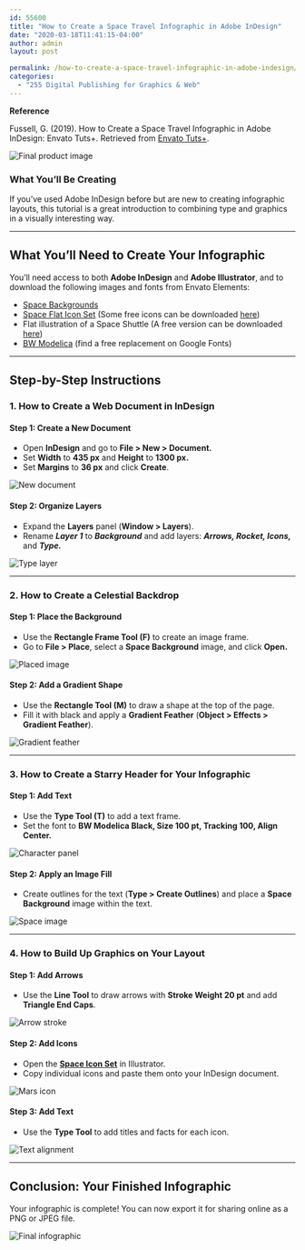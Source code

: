 ```yaml
---
id: 55600
title: "How to Create a Space Travel Infographic in Adobe InDesign"
date: "2020-03-18T11:41:15-04:00"
author: admin
layout: post

permalink: /how-to-create-a-space-travel-infographic-in-adobe-indesign/
categories:
  - "255 Digital Publishing for Graphics & Web"
---
```


**Reference** 
 
Fussell, G. (2019). How to Create a Space Travel Infographic in Adobe InDesign: Envato Tuts+. Retrieved from <a href="https://design.tutsplus.com/tutorials/how-to-create-a-space-travel-infographic-in-adobe-indesign--cms-31428?_ga=2.130452743.986428106.1711971945-1941749380.1703954826" target="_blank">Envato Tuts+</a>.

![Final product image](https://image-control-storage.s3.amazonaws.com/2020/03/30095618/Final-infographic-7.jpg)

### What You’ll Be Creating

If you’ve used Adobe InDesign before but are new to creating infographic layouts, this tutorial is a great introduction to combining type and graphics in a visually interesting way.

---

## What You’ll Need to Create Your Infographic

You’ll need access to both **Adobe InDesign** and **Adobe Illustrator**, and to download the following images and fonts from Envato Elements:

- [Space Backgrounds](https://elements.envato.com/space-backgrounds-YVR2HR)  
- [Space Flat Icon Set](https://elements.envato.com/space-modern-flat-design-icon-set-AUXM5V) (Some free icons can be downloaded [here](https://image-control-storage.s3.amazonaws.com/space-icons.zip))  
- Flat illustration of a Space Shuttle (A free version can be downloaded [here](https://image-control-storage.s3.amazonaws.com/space_shuttle_the_launch_to_the_sky.zip))  
- [BW Modelica](https://elements.envato.com/bw-modelica-font-family-96W3JH) (find a free replacement on Google Fonts)

---

## Step-by-Step Instructions

### 1. How to Create a Web Document in InDesign

#### Step 1: Create a New Document

- Open **InDesign** and go to **File > New > Document.**
- Set **Width** to **435 px** and **Height** to **1300 px.**
- Set **Margins** to **36 px** and click **Create**.

![New document](https://image-control-storage.s3.amazonaws.com/2020/03/30095621/1.1-5.jpg)

#### Step 2: Organize Layers

- Expand the **Layers** panel (**Window > Layers**).
- Rename ***Layer 1*** to ***Background*** and add layers: ***Arrows, Rocket, Icons,*** and ***Type.***

![Type layer](https://image-control-storage.s3.amazonaws.com/2020/03/30095623/1.2-4.jpg)

---

### 2. How to Create a Celestial Backdrop

#### Step 1: Place the Background

- Use the **Rectangle Frame Tool (F)** to create an image frame.
- Go to **File > Place**, select a **Space Background** image, and click **Open.**

![Placed image](https://image-control-storage.s3.amazonaws.com/2020/03/30095625/2.1-4.jpg)

#### Step 2: Add a Gradient Shape

- Use the **Rectangle Tool (M)** to draw a shape at the top of the page.
- Fill it with black and apply a **Gradient Feather** (**Object > Effects > Gradient Feather**).

![Gradient feather](https://image-control-storage.s3.amazonaws.com/2020/03/30095628/2.2.1-3.jpg)

---

### 3. How to Create a Starry Header for Your Infographic

#### Step 1: Add Text
- Use the **Type Tool (T)** to add a text frame.
- Set the font to **BW Modelica Black, Size 100 pt, Tracking 100, Align Center.**

![Character panel](https://image-control-storage.s3.amazonaws.com/2020/03/30095637/3.1-6.jpg)

#### Step 2: Apply an Image Fill

- Create outlines for the text (**Type > Create Outlines**) and place a **Space Background** image within the text.

![Space image](https://image-control-storage.s3.amazonaws.com/2020/03/30095643/3.3.2-6.jpg)

---

### 4. How to Build Up Graphics on Your Layout

#### Step 1: Add Arrows

- Use the **Line Tool** to draw arrows with **Stroke Weight 20 pt** and add **Triangle End Caps**.

![Arrow stroke](https://image-control-storage.s3.amazonaws.com/2020/03/30095647/4.1-3.jpg)

#### Step 2: Add Icons
- Open the [**Space Icon Set**](https://image-control-storage.s3.amazonaws.com/space-icons.zip) in Illustrator.
- Copy individual icons and paste them onto your InDesign document.

![Mars icon](https://image-control-storage.s3.amazonaws.com/2020/03/30095654/4.4.1-4.jpg)

#### Step 3: Add Text

- Use the **Type Tool** to add titles and facts for each icon.

![Text alignment](https://image-control-storage.s3.amazonaws.com/2020/03/30095705/4.11-3.jpg)

---

## Conclusion: Your Finished Infographic

Your infographic is complete! You can now export it for sharing online as a PNG or JPEG file.

![Final infographic](https://image-control-storage.s3.amazonaws.com/2020/03/30095713/Final-infographic-8.jpg)
